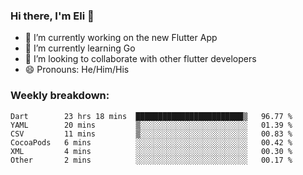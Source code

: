 ### Hi there, I'm Eli 👋
- 🔭 I’m currently working on the new Flutter App
- 🌱 I’m currently learning Go
- 🦄 I’m looking to collaborate with other flutter developers
- 😄 Pronouns: He/Him/His

### Weekly breakdown:
<!--START_SECTION:waka-->

```text
Dart        23 hrs 18 mins  ████████████████████████▒   96.77 %
YAML        20 mins         ▒░░░░░░░░░░░░░░░░░░░░░░░░   01.39 %
CSV         11 mins         ▒░░░░░░░░░░░░░░░░░░░░░░░░   00.83 %
CocoaPods   6 mins          ░░░░░░░░░░░░░░░░░░░░░░░░░   00.42 %
XML         4 mins          ░░░░░░░░░░░░░░░░░░░░░░░░░   00.30 %
Other       2 mins          ░░░░░░░░░░░░░░░░░░░░░░░░░   00.17 %
```

<!--END_SECTION:waka-->
